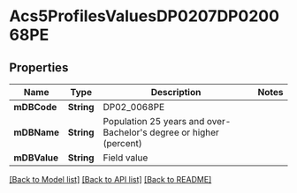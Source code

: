 # Acs5ProfilesValuesDP0207DP020068PE

## Properties
Name | Type | Description | Notes
------------ | ------------- | ------------- | -------------
**mDBCode** | **String** | DP02_0068PE | 
**mDBName** | **String** | Population 25 years and over- Bachelor&#39;s degree or higher (percent) | 
**mDBValue** | **String** | Field value | 

[[Back to Model list]](../README.md#documentation-for-models) [[Back to API list]](../README.md#documentation-for-api-endpoints) [[Back to README]](../README.md)


